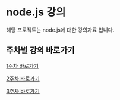 # node.js 강의 

해당 프로젝트는 node.js에 대한 강의자료 입니다.

## 주차별 강의 바로가기

[1주차 바로가기](https://github.com/pjt3591oo/node_study/1주차)

[2주차 바로가기](https://github.com/pjt3591oo/node_study/2주차)

[3주차 바로가기](https://github.com/pjt3591oo/node_study/3주차)